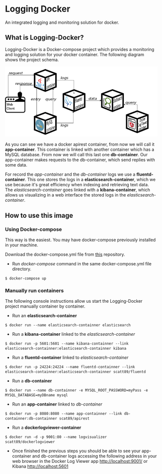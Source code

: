# Logging Docker

An integrated logging and monitoring solution for docker.

## What is Logging-Docker?

Logging-Docker is a Docker-compose project which provides a monitoring and logging solution for your docker container. The following diagram shows the project schema.

![Logging Docker schema](https://github.com/scatt89/logging-docker/blob/master/img/schema.jpg)

As you can see we have a docker apirest container, from now we will call it __app-container__. This container is linked with another container which has a MySQL database. From now we will call this last one __db-container__. Our app-container makes requests to the db-container, which send replies with some data.

For record the _app-container_ and the _db-container_ logs we use a __fluentd-container__. This one stores the logs in a __elasticsearch-container__, which we use because it's great efficiency when indexing and retrieving text data. The _elasticsearch-container_ goes linked with a __kibana-container__, which allows us visualizing in a web interface the stored logs in the _elasticsearch-container_.

## How to use this image

### Using Docker-compose
This way is the easiest. You may have docker-compose previously installed in your machine.

Download the docker-compose.yml file from [this](https://github.com/scatt89/logging-docker.git) repository.

* Run _docker-compose_ command in the same docker-compose.yml file directory.

```
$ docker-compose up
```

### Manually run containers
The following console instructions allow us start the Logging-Docker project manually container by container.  

* Run an __elasticsearch-container__

````
$ docker run --name elasticsearch-containner elasticsearch
````

* Run a __kibana-container__ linked to the _elasticsearch-container_

````
$ docker run -p 5601:5601 --name kibana-containner --link elasticsearch-containner:elasticsearch-containner kibana
````

* Run a __fluentd-container__ linked to _elasticsearch-container_

````
$ docker run -p 24224:24224 --name fluentd-containner --link elasticsearch-containner:elasticsearch-containner scatt89/fluentd
````

* Run a __db-container__

````
$ docker run --name db-containner -e MYSQL_ROOT_PASSWORD=myPass -e MYSQL_DATABASE=myDBname mysql
````

* Run an __app-container__ linked to _db-container_

````
$ docker run -p 8080:8080 --name app-containner --link db-containner:db-containner scat89/apirest
````

* Run a __dockerlogviewer-container__

````
$ docker run -d -p 9001:80 --name logvisualizer scatt89/dockerlogviewer
````

* Once finished the previous steps you should be able to see your app-container and db-container logs accessing the following address in your web browser in the Docker Log Viewer app [http://localhost:9001/](http://localhost:9001/) or Kibana [http://localhost:5601](http://localhost:5601)
